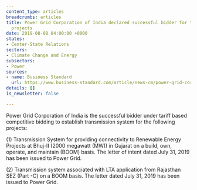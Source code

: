 ```yaml
---
content_type: articles
breadcrumbs: articles
title: Power Grid Corporation of India declared successful bidder for two transmission
  projects
date: 2019-08-08 04:00:00 +0000
states:
- Center-State Relations
sectors:
- Climate Change and Energy
subsectors:
- Power
sources:
- name: Business Standard
  url: https://www.business-standard.com/article/news-cm/power-grid-corporation-of-india-declared-successful-bidder-for-two-transmission-projects-119080101482_1.html
details: []
is_newsletter: false

---
```

Power Grid Corporation of India is the successful bidder under tariff based competitive bidding to establish transmission system for the following projects:

(1) Transmission System for providing connectivity to Renewable Energy Projects at Bhuj-II (2000 megawatt (MW)) in Gujarat on a build, own, operate, and maintain (BOOM) basis. The letter of intent dated July 31, 2019 has been issued to Power Grid.

(2) Transmission system associated with LTA application from Rajasthan SEZ (Part -C) on a BOOM basis. The letter dated July 31, 2019 has been issued to Power Grid.
